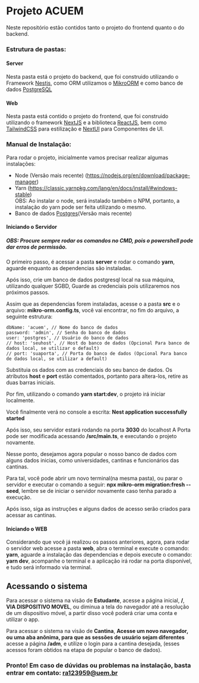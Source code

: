 # Projeto ACUEM
 
Neste repositório estão contidos tanto o projeto do frontend quanto o do backend.

### Estrutura de pastas:

#### Server
Nesta pasta está o projeto do backend, que foi construido utilizando o Framework
[Nestjs](https://nestjs.com/), como ORM utilizamos o [MikroORM](https://mikro-orm.io/) e como banco de dados [PostgreSQL](https://www.postgresql.org/)

#### Web
Nesta pasta está contido o projeto do frontend, que foi construido
utilizando o framework [NextJS](https://nextjs.org/) e a biblioteca
[ReactJS](https://pt-br.react.dev/), bem como [TailwindCSS](https://tailwindui.com/) para estilização e [NextUI](https://nextui.org/) para Componentes de UI.

### Manual de Instalação:

Para rodar o projeto, inicialmente vamos precisar realizar algumas instalações:

- Node (Versão mais recente) (https://nodejs.org/en/download/package-manager) 
- Yarn (https://classic.yarnpkg.com/lang/en/docs/install/#windows-stable)  
OBS: Ao instalar o node, será instalado também o NPM, portanto, a instalação do yarn pode ser feita utilizando o mesmo.
- Banco de dados [Postgres](https://www.postgresql.org/)(Versão mais recente)

#### Iniciando o Servidor

##### OBS: Procure sempre rodar os comandos no CMD, pois o powershell pode dar erros de permissão.

O primeiro passo, é acessar a pasta **server** e rodar o comando **yarn**, aguarde enquanto as dependencias são instaladas.

Após isso, crie um banco de dados postgresql local na sua máquina, utilizando qualquer SGBD, Guarde as credenciais pois utilizaremos nos próximos passos.

Assim que as dependencias forem instaladas, acesse o a pasta **src** e o arquivo: **mikro-orm.config.ts**, você vai encontrar, no fim do arquivo, a seguinte estrutura:

```
dbName: 'acuem', // Nome do banco de dados
password: 'admin', // Senha do banco de dados
user: 'postgres', // Usuário do banco de dados
// host: 'seuhost', // Host do banco de dados (Opcional Para banco de dados local, se utilizar o default)
// port: 'suaporta', // Porta do banco de dados (Opcional Para banco de dados local, se utilizar a default)
```

Substituia os dados com as credenciais do seu banco de dados.
Os atributos **host** e **port** estão comentados, portanto para altera-los, retire as duas barras iniciais.

Por fim, utilizando o comando **yarn start:dev**, o projeto irá iniciar localmente.

Você finalmente verá no console a escrita: **Nest application successfully started**

Após isso, seu servidor estará rodando na porta **3030** do localhost
A Porta pode ser modificada acessando **/src/main.ts**, e executando o projeto novamente.

Nesse ponto, desejamos agora popular o nosso banco de dados com alguns dados inicias, como universidades, cantinas e funcionários das cantinas.

Para tal, você pode abrir um novo terminal(na mesma pasta), ou parar o servidor e executar o comando a seguir: **npx mikro-orm migration:fresh --seed**, lembre se de iniciar o servidor novamente caso tenha parado a execução.

Após isso, siga as instruções e alguns dados de acesso serão criados para acessar as cantinas.


#### Iniciando o WEB

Considerando que você já realizou os passos anteriores, agora, para rodar o servidor web acesse a pasta **web**, abra o terminal e execute o comando: **yarn**, aguarde a instalação das dependencias e depois execute o comando: **yarn dev**, acompanhe o terminal e a aplicação irá rodar na porta disponível, e tudo será informado via terminal.

## Acessando o sistema

Para acessar o sistema na visão de **Estudante**, acesse a página inicial, **/**, **VIA DISPOSITIVO MOVEL**, ou diminua a tela do navegador até a resolução de um dispositivo móvel, a partir disso você poderá criar uma conta e utilizar o app.

Para acessar o sistema na visão de **Cantina**, **Acesse um novo navegador, ou uma aba anônima, para que as sessões de usuário sejam diferentes** acesse a página **/adm**, e utilize o login para a cantina desejada, (esses acessos foram obtidos na etapa de popular o banco de dados).

### Pronto! Em caso de dúvidas ou problemas na instalação, basta entrar em contato: ra123959@uem.br
